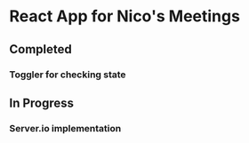 # React App for Nico's Meetings

## Completed
### Toggler for checking state

## In Progress
### Server.io implementation

